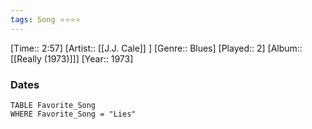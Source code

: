 ```yaml
---
tags: Song ⭐⭐⭐⭐ 
---
```

[Time:: 2:57]
[Artist:: [[J.J. Cale]] ]
[Genre:: Blues]
[Played:: 2]
[Album:: [[Really (1973)]]]
[Year:: 1973]
### Dates
````dataview
TABLE Favorite_Song
WHERE Favorite_Song = "Lies"
````
